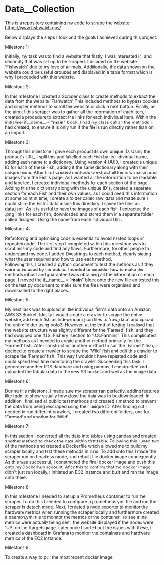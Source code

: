 # Data__Collection
This is a repository containing my code to scrape the website: https://www.fishwatch.gov/

Below displays the steps I took and the goals I achieved during this project.

Milestone 1:

Initially, my task was to find a website that firstly, I was interested in, and secondly that was set up to be scraped. 
I decided on the website 'Fishwatch' due to my love of animals. Additionally, the data shown on the website could be useful grouped and displayed in a table format which is why I proceeded with this website.

Milestone 2:

In this milestone I created a Scraper class to create methods to extract the data from the website 'Fishwatch'
This included methods to bypass cookies and simpler methods to scroll the website or click a next button.
Finally, as the aim of this scraper was to gather all the information of each item, I created a procedure to extract the links for each individual item.
Within the initialiser if__name__ = "__main__" block, I had my class call all the methods I had created, to ensure it is only run if the file is run directly rather than on an import.

Milestone 3:

Through this milestone I gave each product its own unique ID. Using the product's URL, I split this and labelled each Fish by its individual name, adding each name to a dictionary. 
Using version 4 UUID, I created a unique ID for each of these Fish, adding it the same dictionary along with their unique name.
After this I created methods to extract all the information and images from the Fish's page. As I wanted all the information to be readable and labelled, I created individual methods for each section of the page. Adding this the dictionary along with the unique ID's, created a separate section for each Fish and their own values.
As I could need this information at some point in time, I create a folder called raw_data and made sure I could store the Fish's data inside this directory. I saved the files as data.json.
As it is useful to have the images of each fish, I extracted the .png links for each fish, downloaded and stored them in a separate folder called 'images'. Using the name from each individual URL.

Milestone 4:

Refactoring and optimising code is essential to avoid nested loops or repeated code.  The first step I completed within this milestone was to scrutinise my code and find any flaws.
Furthermore, for other people to understand my code, I added Docstrings to each method, clearly stating what the user required and how to use each method.  
Following this, I created a python document to test the methods as if they were to be used by the public. I needed to consider how to make the methods robust and guarantee I was obtaining all the information on each page.
I moved the if__name__ = "__main__" block onto the new file an tested this on the test.py document to make sure the files were organised and downloaded to the right places.

Milestone 5:

My next task was to upload all the individual fish's data onto an Amazon AWS S3 Bucket.  Ideally I would create a crawler to scrape the entire website, add each fish as independant json files to 'raw_data' and upload the entire folder using boto3.
However, at the end of testing I realised that the website structure was slightly different for the 'Farmed' fish, and they had swapped one 'U.S. Fishery' section to 'U.S.Farming'.  This complicated my methods as I needed to create another method primarily for the 'Farmed' fish.
After constructing another method to suit the 'Farmed' fish, I decided to create a crawler to scrape the 'Wild' fish and edit this crawler to scrape the 'Farmed' fish.  This way I wouldn't have repeated code and I could spend less time monitoring the crawler. 
Succeeding this task, I generated another RDS database and using pandas, I constructed and uploaded the tabular data to the new S3 bucket and well as the image data.

Milestone 6:

During this milestone, I made sure my scraper ran perfectly, adding features like tqdm to show visually how close the data was to be downloaded.
In addition I finalised all public test methods and created a method to prevent the data from being rescraped using their unique ID.
After finding out I needed to run different crawlers, I created two different folders, one for 'Farmed' and another for 'Wild'.

Milestone 7:

In this section I converted all the data into tables using pandas and created another method to check the data within that table.
Following this I used two of the methods and created a Dockerfile which allowed me to build my scraper locally and test these methods in runs.
To add onto this I made the scraper run on headless mode, and rebuilt the docker image concequently. 
As this was successful, I constructed the final docker image and push this onto my Dockerhub account. 
After this to confirm that the docker image didn't just run locally, I initiated an EC2 instance and built and ran the image onto there.

Milestone 8:

In this milestone I needed to set up a Prometheus container to run the scraper. To do this I needed to configure a prometheus.yml file and run the scraper in detach mode.
Next, I created a node exporter to monitor the hardware metrics when running the scraper locally and furthermore created a daemon.yml file to monitor the metrics of the container.
To see if the metrics were actually being sent, the website displayed if the nodes were 'UP' on the /targets page. Later once I sorted out the issues with these, I created a dashboard in Grafana to monitor the containers and hardware metrics of the EC2 instance.

Milestone 9:

To create a way to pull the most recent docker image
